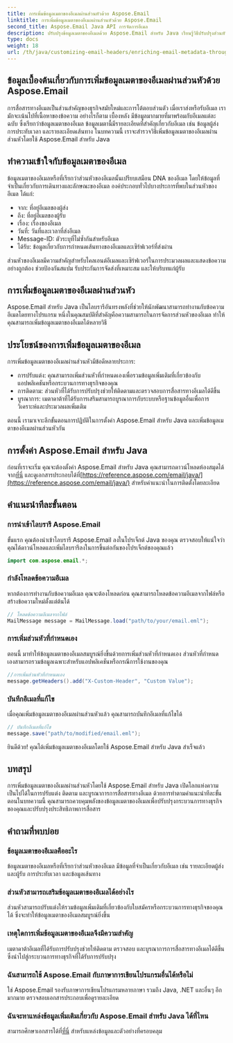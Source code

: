 ```yaml
---
title: การเพิ่มข้อมูลเมตาของอีเมลผ่านส่วนหัวด้วย Aspose.Email
linktitle: การเพิ่มข้อมูลเมตาของอีเมลผ่านส่วนหัวด้วย Aspose.Email
second_title: Aspose.Email Java API การจัดการอีเมล
description: ปรับปรุงข้อมูลเมตาของอีเมลด้วย Aspose.Email สำหรับ Java เรียนรู้วิธีปรับปรุงส่วนหัวของอีเมลเพื่อการติดตามและปรับแต่งที่ได้รับการปรับปรุงด้วย Aspose.Email
type: docs
weight: 18
url: /th/java/customizing-email-headers/enriching-email-metadata-through-headers/
---
```


## ข้อมูลเบื้องต้นเกี่ยวกับการเพิ่มข้อมูลเมตาของอีเมลผ่านส่วนหัวด้วย Aspose.Email

การสื่อสารทางอีเมลเป็นส่วนสำคัญของธุรกิจสมัยใหม่และการโต้ตอบส่วนตัว เมื่อเราส่งหรือรับอีเมล เรามักจะเน้นไปที่เนื้อหาของข้อความ อย่างไรก็ตาม เบื้องหลัง มีข้อมูลมากมายที่มาพร้อมกับอีเมลแต่ละฉบับ ซึ่งเรียกว่าข้อมูลเมตาของอีเมล ข้อมูลเมตานี้มีรายละเอียดที่สำคัญเกี่ยวกับอีเมล เช่น ข้อมูลผู้ส่ง การประทับเวลา และรายละเอียดเส้นทาง ในบทความนี้ เราจะสำรวจวิธีเพิ่มข้อมูลเมตาของอีเมลผ่านส่วนหัวโดยใช้ Aspose.Email สำหรับ Java

## ทำความเข้าใจกับข้อมูลเมตาของอีเมล

ข้อมูลเมตาของอีเมลหรือที่เรียกว่าส่วนหัวของอีเมลนั้นเปรียบเสมือน DNA ของอีเมล โดยให้ข้อมูลที่จำเป็นเกี่ยวกับการเดินทางและลักษณะของอีเมล องค์ประกอบทั่วไปบางประการที่พบในส่วนหัวของอีเมล ได้แก่:

- จาก: ที่อยู่อีเมลของผู้ส่ง
- ถึง: ที่อยู่อีเมลของผู้รับ
- เรื่อง: เรื่องของอีเมล
- วันที่: วันที่และเวลาที่ส่งอีเมล
- Message-ID: ตัวระบุที่ไม่ซ้ำกันสำหรับอีเมล
- ได้รับ: ข้อมูลเกี่ยวกับการกำหนดเส้นทางของอีเมลและเซิร์ฟเวอร์ที่ส่งผ่าน

ส่วนหัวของอีเมลมีความสำคัญสำหรับไคลเอนต์อีเมลและเซิร์ฟเวอร์ในการประมวลผลและแสดงข้อความอย่างถูกต้อง ช่วยป้องกันสแปม รับประกันการจัดส่งที่เหมาะสม และให้บริบทแก่ผู้รับ

## การเพิ่มข้อมูลเมตาของอีเมลผ่านส่วนหัว

Aspose.Email สำหรับ Java เป็นไลบรารีอันทรงพลังที่ช่วยให้นักพัฒนาสามารถทำงานกับข้อความอีเมลโดยทางโปรแกรม หนึ่งในคุณสมบัติที่สำคัญคือความสามารถในการจัดการส่วนหัวของอีเมล ทำให้คุณสามารถเพิ่มข้อมูลเมตาของอีเมลได้หลายวิธี

## ประโยชน์ของการเพิ่มข้อมูลเมตาของอีเมล

การเพิ่มข้อมูลเมตาของอีเมลผ่านส่วนหัวมีข้อดีหลายประการ:

- การปรับแต่ง: คุณสามารถเพิ่มส่วนหัวที่กำหนดเองเพื่อรวมข้อมูลเพิ่มเติมที่เกี่ยวข้องกับแอปพลิเคชันหรือกระบวนการทางธุรกิจของคุณ
- การติดตาม: ส่วนหัวที่ได้รับการปรับปรุงช่วยให้ติดตามและตรวจสอบการสื่อสารทางอีเมลได้ดีขึ้น
- บูรณาการ: เมตาดาต้าที่ได้รับการเสริมสามารถบูรณาการกับระบบหรือฐานข้อมูลอื่นเพื่อการวิเคราะห์และประมวลผลเพิ่มเติม

ตอนนี้ เรามาเจาะลึกขั้นตอนการปฏิบัติในการตั้งค่า Aspose.Email สำหรับ Java และเพิ่มข้อมูลเมตาของอีเมลผ่านส่วนหัวกัน

## การตั้งค่า Aspose.Email สำหรับ Java

 ก่อนที่เราจะเริ่ม คุณจะต้องตั้งค่า Aspose.Email สำหรับ Java คุณสามารถดาวน์โหลดห้องสมุดได้จาก[ที่นี่](https://releases.aspose.com/email/java/) และดูเอกสารประกอบได้ที่[https://reference.aspose.com/email/java/](https://reference.aspose.com/email/java/) สำหรับคำแนะนำในการติดตั้งโดยละเอียด

## คำแนะนำทีละขั้นตอน

### การนำเข้าไลบรารี Aspose.Email

ขั้นแรก คุณต้องนำเข้าไลบรารี Aspose.Email ลงในโปรเจ็กต์ Java ของคุณ ตรวจสอบให้แน่ใจว่าคุณได้ดาวน์โหลดและเพิ่มไลบรารีลงในการขึ้นต่อกันของโปรเจ็กต์ของคุณแล้ว

```java
import com.aspose.email.*;
```

### กำลังโหลดข้อความอีเมล

หากต้องการทำงานกับข้อความอีเมล คุณจะต้องโหลดก่อน คุณสามารถโหลดข้อความอีเมลจากไฟล์หรือสร้างข้อความใหม่ตั้งแต่ต้นได้

```java
// โหลดข้อความอีเมลจากไฟล์
MailMessage message = MailMessage.load("path/to/your/email.eml");
```

### การเพิ่มส่วนหัวที่กำหนดเอง

ตอนนี้ มาทำให้ข้อมูลเมตาของอีเมลสมบูรณ์ยิ่งขึ้นด้วยการเพิ่มส่วนหัวที่กำหนดเอง ส่วนหัวที่กำหนดเองสามารถรวมข้อมูลเฉพาะสำหรับแอปพลิเคชันหรือกรณีการใช้งานของคุณ

```java
//การเพิ่มส่วนหัวที่กำหนดเอง
message.getHeaders().add("X-Custom-Header", "Custom Value");
```

### บันทึกอีเมลที่แก้ไข

เมื่อคุณเพิ่มข้อมูลเมตาของอีเมลผ่านส่วนหัวแล้ว คุณสามารถบันทึกอีเมลที่แก้ไขได้

```java
// บันทึกอีเมลที่แก้ไข
message.save("path/to/modified/email.eml");
```

ยินดีด้วย! คุณได้เพิ่มข้อมูลเมตาของอีเมลโดยใช้ Aspose.Email สำหรับ Java สำเร็จแล้ว

## บทสรุป

การเพิ่มข้อมูลเมตาของอีเมลผ่านส่วนหัวโดยใช้ Aspose.Email สำหรับ Java เปิดโลกแห่งความเป็นไปได้ในการปรับแต่ง ติดตาม และบูรณาการการสื่อสารทางอีเมล ด้วยการทำตามคำแนะนำทีละขั้นตอนในบทความนี้ คุณสามารถควบคุมพลังของข้อมูลเมตาของอีเมลเพื่อปรับปรุงกระบวนการทางธุรกิจของคุณและปรับปรุงประสิทธิภาพการสื่อสาร

## คำถามที่พบบ่อย

### ข้อมูลเมตาของอีเมลคืออะไร

ข้อมูลเมตาของอีเมลหรือที่เรียกว่าส่วนหัวของอีเมล มีข้อมูลที่จำเป็นเกี่ยวกับอีเมล เช่น รายละเอียดผู้ส่งและผู้รับ การประทับเวลา และข้อมูลเส้นทาง

### ส่วนหัวสามารถเสริมข้อมูลเมตาของอีเมลได้อย่างไร

ส่วนหัวสามารถปรับแต่งให้รวมข้อมูลเพิ่มเติมที่เกี่ยวข้องกับใบสมัครหรือกระบวนการทางธุรกิจของคุณได้ ซึ่งจะทำให้ข้อมูลเมตาของอีเมลสมบูรณ์ยิ่งขึ้น

### เหตุใดการเพิ่มข้อมูลเมตาของอีเมลจึงมีความสำคัญ

เมตาดาต้าอีเมลที่ได้รับการปรับปรุงช่วยให้ติดตาม ตรวจสอบ และบูรณาการการสื่อสารทางอีเมลได้ดีขึ้น ซึ่งนำไปสู่กระบวนการทางธุรกิจที่ได้รับการปรับปรุง

### ฉันสามารถใช้ Aspose.Email กับภาษาการเขียนโปรแกรมอื่นได้หรือไม่

ใช่ Aspose.Email รองรับภาษาการเขียนโปรแกรมหลายภาษา รวมถึง Java, .NET และอื่นๆ อีกมากมาย ตรวจสอบเอกสารประกอบเพื่อดูรายละเอียด

### ฉันจะหาแหล่งข้อมูลเพิ่มเติมเกี่ยวกับ Aspose.Email สำหรับ Java ได้ที่ไหน

 สามารถศึกษาเอกสารได้ที่[ที่นี่](https://reference.aspose.com/email/java/) สำหรับแหล่งข้อมูลและตัวอย่างที่ครอบคลุม